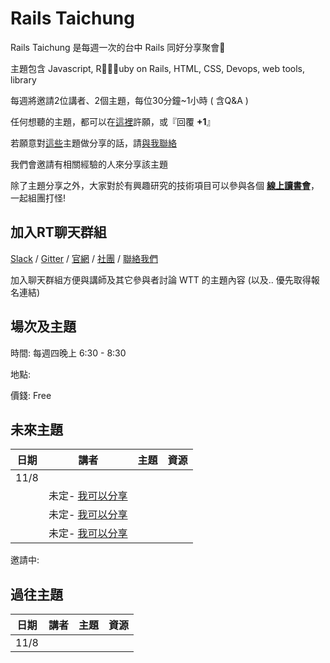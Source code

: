 # Rails Taichung

Rails Taichung 是每週一次的台中 Rails 同好分享聚會

主題包含 Javascript, Ruby on Rails, HTML, CSS, Devops, web tools, library

每週將邀請2位講者、2個主題，每位30分鐘~1小時 ( 含Q&A )

任何想聽的主題，都可以在[這裡](https://github.com/railstaichung/railstaichung.github.io/issues)許願，或『回覆 __+1__』

若願意對[這些](https://github.com/railstaichung/railstaichung.github.io/issues)主題做分享的話，請[與我聯絡](https://m.me/leo424y)

我們會邀請有相關經驗的人來分享該主題

除了主題分享之外，大家對於有興趣研究的技術項目可以參與各個 [**線上讀書會**](https://goo.gl/mQbjWw)，一起組團打怪!

## 加入RT聊天群組
[Slack](https://rortc.herokuapp.com/) /  [Gitter](https://gitter.im/railstaichung/) /
[官網](http://rails-taichung.com/) / [社團](https://www.facebook.com/groups/RORTaichung/) / [聯絡我們](mailto:rails.taichung@gmail.com)

加入聊天群組方便與講師及其它參與者討論 WTT 的主題內容 (以及.. 優先取得報名連結)

## 場次及主題
時間: 每週四晚上 6:30 - 8:30

地點:

價錢: Free

## 未來主題

日期|講者|主題|資源
----|----|----|----
11/8|||
||未定- [我可以分享](http://m.me/leo424y)|
||未定- [我可以分享](http://m.me/leo424y)|
||未定- [我可以分享](http://m.me/leo424y)|

邀請中:


## 過往主題

日期|講者|主題|資源
----|----|----|----
11/8|||

